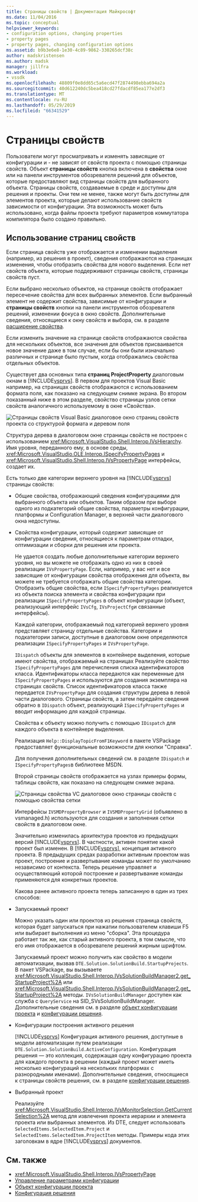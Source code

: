 ```yaml
---
title: Страницы свойств | Документация Майкрософт
ms.date: 11/04/2016
ms.topic: conceptual
helpviewer_keywords:
- configuration options, changing properties
- property pages
- property pages, changing configuration options
ms.assetid: b9b3e6e8-1e30-4c89-9862-330265dcf38c
author: madskristensen
ms.author: madsk
manager: jillfra
ms.workload:
- vssdk
ms.openlocfilehash: 48809f0e8dd65c5a6ecd47f2874498ebba694a2a
ms.sourcegitcommit: 40d612240dc5bea418cd27fdacdf85ea177e2df3
ms.translationtype: MT
ms.contentlocale: ru-RU
ms.lasthandoff: 05/29/2019
ms.locfileid: "66341529"
---
```

# <a name="property-pages"></a>Страницы свойств
Пользователи могут просматривать и изменять зависящие от конфигурации и - не зависят от свойств проекта с помощью страницы свойств. Объект **страницы свойств** кнопка включена в **свойства** окне или на панели инструментов обозревателя решений для объектов, которые предоставляют вид страницы свойств для выбранного объекта. Страницы свойств, создаваемые в среде и доступны для решения и проекты. Они тем не менее, также могут быть доступны для элементов проекта, которые делают использование свойств зависимости от конфигурации. Эта возможность может быть использовано, когда файлы проекта требуют параметров коммутатора компилятора было создано правильно.

## <a name="using-property-pages"></a>Использование страниц свойств
 Если страница свойств уже отображается и изменении выделения (например, из решения в проект), сведения отображаются на страницах изменения, чтобы отобразить свойства для нового выделения. Если нет свойств объекта, которые поддерживают страницы свойств, страницы свойств пуст.

 Если выбрано несколько объектов, на странице свойств отображает пересечение свойства для всех выбранных элементов. Если выбранный элемент не содержит свойства, зависимые от конфигурации и **страницы свойств** кнопки на панели инструментов обозревателя решений, изменении фокуса в окно свойств. Дополнительные сведения, относящиеся к окну свойств и выбора, см. в разделе [расширение свойства](../../extensibility/internals/extending-properties.md).

 Если изменить значение на странице свойств отображаются свойства для нескольких объектов, все значения для объектов присваивается новое значение даже в том случае, если бы они были изначально различных и странице было пустым, когда отображались свойства отдельных объектов.

 Существует два основных типа **страниц ProjectProperty** диалоговым окнам в [!INCLUDE[vsprvs](../../code-quality/includes/vsprvs_md.md)]. В первом для проектов Visual Basic например, на страницах свойств отображаются с использованием формата поля, как показано на следующем снимке экрана. Во втором показанный ниже в этом разделе, свойство страницы узлов сетки свойств аналогичного используемому в окне «Свойства».

 ![Страницы свойств Visual Basic](../../extensibility/internals/media/vsvbproppages.gif "vsVBPropPages") диалоговое окно страниц свойств проекта со структурой формата и деревом поля

 Структура дерева в диалоговом окне страницы свойств не построен с использованием <xref:Microsoft.VisualStudio.Shell.Interop.IVsHierarchy>. Имя уровня, переданного ему, в основе среды, <xref:Microsoft.VisualStudio.OLE.Interop.ISpecifyPropertyPages> и <xref:Microsoft.VisualStudio.Shell.Interop.IVsPropertyPage> интерфейсы, создает их.

 Есть только две категории верхнего уровня на [!INCLUDE[vsprvs](../../code-quality/includes/vsprvs_md.md)] страницы свойств:

- Общие свойства, отображающий сведения конфигурациями для выбранного объекта или объектов. Таким образом при выборе одного из подкатегорий общие свойства, параметры конфигурации, платформы и Configuration Manager, в верхней части диалогового окна недоступны.

- Свойства конфигурации, который содержит зависящие от конфигурации сведения, относящиеся к параметрам отладки, оптимизации и сборки для решения или проекта.

  Не удается создать любые дополнительные категории верхнего уровня, но вы можете не отображать одно из них в своей реализации `IVsPropertyPage`. Если, например, у вас нет и все зависящие от конфигурации свойства отображения для объекта, вы можете не требуется отображать общие свойства категории. Отобразить общие свойства, если `ISpecifyPropertyPages` реализуется из объекта поиска элемента и свойства конфигурации при реализации `ISpecifyPropertyPages` в объект конфигурации (объект, реализующий интерфейс `IVsCfg`, `IVsProjectCfg`и связанные интерфейсы).

  Каждой категории, отображаемый под категорией верхнего уровня представляет страницу отдельные свойства. Категории и подкатегории записи, доступные в диалоговом окне определяются реализации `ISpecifyPropertyPages` и `IVsPropertyPage`.

  `IDispatch` объекты для элементов в контейнере выделения, которые имеют свойства, отображаемый на страницах Реализуйте свойство `ISpecifyPropertyPages` для перечисления списка идентификаторов класса. Идентификаторы класса передаются как переменные для `ISpecifyPropertyPages` и используются для создания экземпляра на страницах свойств. Список идентификаторов класса также передается `IVsPropertyPage` для создания структуры дерева в левой части диалогового. Страницы свойств, а затем передайте сведения обратно в `IDispatch` объект, реализующий `ISpecifyPropertyPages` и вводит информацию для каждой страницы.

  Свойства к объекту можно получить с помощью `IDispatch` для каждого объекта в контейнере выделения.

  Реализация `Help::DisplayTopicFromF1Keyword` в пакете VSPackage предоставляет функциональные возможности для кнопки "Справка".

  Для получения дополнительных сведений см. в разделе `IDispatch` и `ISpecifyPropertyPages`в библиотеке MSDN.

  Второй страницы свойств отображается на узлах примеры формы, таблицы свойств, как показано на следующем снимке экрана.

  ![Страницы свойства VC](../../extensibility/internals/media/vsvcproppages.gif "vsVCPropPages") диалоговое окно страницы свойств с помощью свойства сетки

  Интерфейсы `IVSMDPropertyBrowser` и `IVSMDPropertyGrid` (объявлено в vsmanaged.h) используются для создания и заполнения сетки свойств в диалоговом окне.

  Значительно изменилась архитектура проектов из предыдущих версий [!INCLUDE[vsprvs](../../code-quality/includes/vsprvs_md.md)]. В частности, активен понятие какой проект был изменен. В [!INCLUDE[vsprvs](../../code-quality/includes/vsprvs_md.md)], концепция активного проекта. В предыдущих средах разработки активным проектом was проект, построение и развертывание команды может по умолчанию независимо от контекста. Теперь решение управляет и осуществляющий которой построение и развертывание команды применяются для конкретных проектов.

  Какова ранее активного проекта теперь записанную в один из трех способов:

- Запускаемый проект

   Можно указать один или проектов из решения страница свойств, которая будет запускаться при нажатии пользователем клавиши F5 или выбирает выполнения из меню "сборка". Эта процедура работает так же, как старый активного проекта, в том смысле, что его имя отображается в обозревателе решений жирным шрифтом.

   Запускаемый проект можно получить как свойство в модели автоматизации, вызвав `DTE.Solution.SolutionBuild.StartupProjects`. В пакет VSPackage, вы вызываете <xref:Microsoft.VisualStudio.Shell.Interop.IVsSolutionBuildManager2.get_StartupProject%2A> или <xref:Microsoft.VisualStudio.Shell.Interop.IVsSolutionBuildManager2.get_StartupProject%2A> методы. `IVsSolutionBuildManager` доступен как служба с `QueryService` на SID_SVsSolutionBuildManager. Дополнительные сведения см. в разделе [объект конфигурации проекта](../../extensibility/internals/project-configuration-object.md) и [конфигурации решения](../../extensibility/internals/solution-configuration.md).

- Конфигурации построения активного решения

   [!INCLUDE[vsprvs](../../code-quality/includes/vsprvs_md.md)] Конфигурация активного решения, доступные в модели автоматизации путем реализации `DTE.Solution.SolutionBuild.ActiveConfiguration`. Конфигурация решения — это коллекция, содержащая одну конфигурацию проекта для каждого проекта в решении (каждый проект может иметь несколько конфигураций на нескольких платформах с разнородными именами). Дополнительные сведения, относящиеся к страницы свойств решения, см. в разделе [конфигурации решения](../../extensibility/internals/solution-configuration.md).

- Выбранный проект

   Реализуйте <xref:Microsoft.VisualStudio.Shell.Interop.IVsMonitorSelection.GetCurrentSelection%2A> метод для извлечения проекта иерархии и элемента проекта или выбранных элементов. Из DTE, следует использовать `SelectedItems.SelectedItem.Project` и `SelectedItems.SelectedItem.ProjectItem` методы. Примеры кода этих заголовкам в ядре [!INCLUDE[vsprvs](../../code-quality/includes/vsprvs_md.md)] документов.

## <a name="see-also"></a>См. также
- <xref:Microsoft.VisualStudio.Shell.Interop.IVsPropertyPage>
- [Управление параметрами конфигурации](../../extensibility/internals/managing-configuration-options.md)
- [Объект конфигурации проекта](../../extensibility/internals/project-configuration-object.md)
- [Конфигурация решения](../../extensibility/internals/solution-configuration.md)